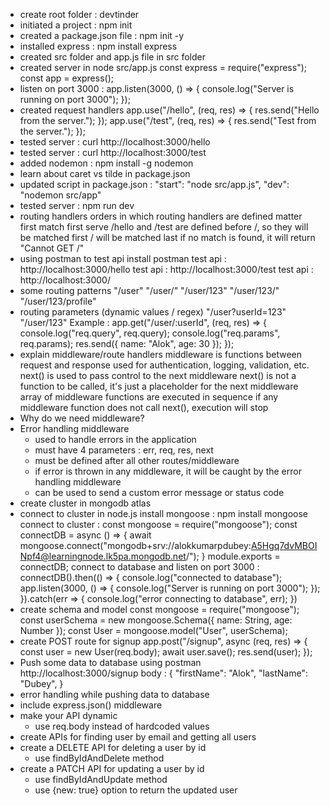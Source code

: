 - create root folder : devtinder
- initiated a project : npm init
- created a package.json file : npm init -y
- installed express : npm install express
- created src folder and app.js file in src folder
- created server in node src/app.js
    const express = require("express");
    const app = express();
- listen on port 3000 : 
    app.listen(3000, () => {
        console.log("Server is running on port 3000");
    });
- created request handlers
    app.use("/hello", (req, res) => {
        res.send("Hello from the server.");
    });
    app.use("/test", (req, res) => {
        res.send("Test from the server.");
    });
- tested server : curl http://localhost:3000/hello
- tested server : curl http://localhost:3000/test
- added nodemon : npm install -g nodemon
- learn about caret vs tilde in package.json
- updated script in package.json : "start": "node src/app.js", "dev": "nodemon src/app"
- tested server : npm run dev
- routing handlers
    orders in which routing handlers are defined matter
    first match first serve
    /hello and /test are defined before /, so they will be matched first
    / will be matched last
    if no match is found, it will return "Cannot GET /"
- using postman to test api
    install postman
    test api : http://localhost:3000/hello
    test api : http://localhost:3000/test
    test api : http://localhost:3000/
- some routing patterns
    "/user"
    "/user/"
    "/user/123"
    "/user/123/"
    "/user/123/profile"
- routing parameters (dynamic values / regex)
    "/user?userId=123"
    "/user/123"
    Example :
        app.get("/user/:userId", (req, res) => {
            console.log("req.query", req.query);
            console.log("req.params", req.params);
            res.send({ name: "Alok", age: 30 });
        });
- explain middleware/route handlers
    middleware is functions between request and response
    used for authentication, logging, validation, etc.
    next() is used to pass control to the next middleware
    next() is not a function to be called, it's just a placeholder for the next middleware
    array of middleware functions are executed in sequence
    if any middleware function does not call next(), execution will stop
- Why do we need middleware?
- Error handling middleware
    - used to handle errors in the application
    - must have 4 parameters : err, req, res, next
    - must be defined after all other routes/middleware
    - if error is thrown in any middleware, it will be caught by the error handling middleware
    - can be used to send a custom error message or status code
- create cluster in mongodb atlas
- connect to cluster in node.js
    install mongoose : npm install mongoose
    connect to cluster :
        const mongoose = require("mongoose");
        const connectDB = async () => {
            await mongoose.connect("mongodb+srv://alokkumarpdubey:A5Hgq7dvMBOINpf4@learningnode.lk5pa.mongodb.net/");
        }
        module.exports = connectDB;
    connect to database and listen on port 3000 :
        connectDB().then(() => {
            console.log("connected to database");
            app.listen(3000, () => {
                console.log("Server is running on port 3000");
            });
        }).catch(err => {
            console.log("error connecting to database", err);
        })
- create schema and model
    const mongoose = require("mongoose");
    const userSchema = new mongoose.Schema({
        name: String,
        age: Number
    });
    const User = mongoose.model("User", userSchema);
- create POST route for signup
    app.post("/signup", async (req, res) => {
        const user = new User(req.body);
        await user.save();
        res.send(user);
    });
- Push some data to database using postman
    http://localhost:3000/signup
    body : 
        {
            "firstName": "Alok",
            "lastName": "Dubey",
        }
- error handling while pushing data to database
- include express.json() middleware
- make your API dynamic
    - use req.body instead of hardcoded values
- create APIs for finding user by email and getting all users
- create a DELETE API for deleting a user by id
    - use findByIdAndDelete method
- create a PATCH API for updating a user by id
    - use findByIdAndUpdate method
    - use {new: true} option to return the updated user